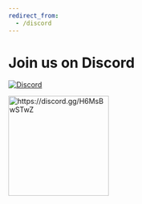 ```yaml
---
redirect_from:
  - /discord
---
```


# Join us on Discord

[![Discord](https://img.shields.io/discord/1268383647111708683?style=social&logo=discord&logoColor=blue&label=Click%20here%20or%20scan%20the%20QR%20code%20below%20to%20join%20our%20Discord%20server)
](https://discord.gg/H6MsBwSTwZ)

<a href="https://discord.gg/H6MsBwSTwZ" target="_blank">
    <img src="{{ "/assets/images/discord-invite-qr-code.png" | relative_url }}" alt="https://discord.gg/H6MsBwSTwZ" width="200" height="auto">
</a>

<!-- <iframe src="https://discord.com/widget?id=1268383647111708683&theme=dark" width="350" height="250" allowtransparency="true" frameborder="0" sandbox="allow-popups allow-popups-to-escape-sandbox allow-same-origin allow-scripts"></iframe> -->
